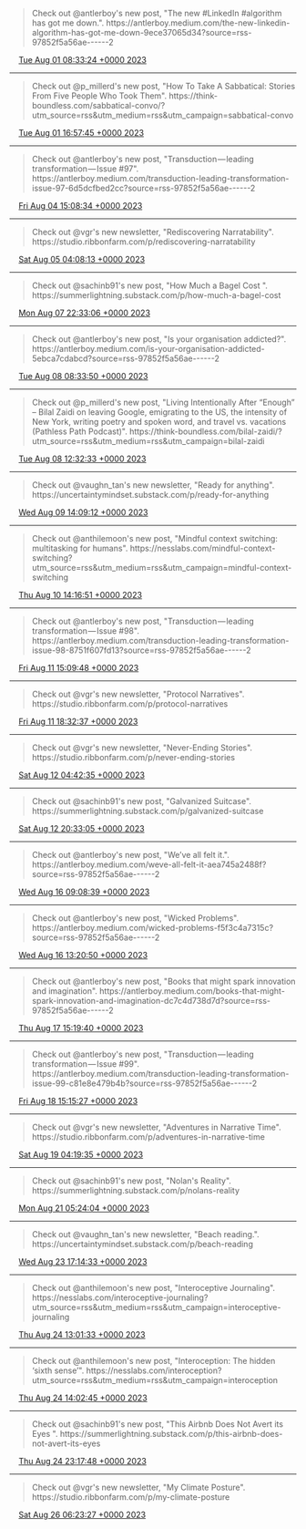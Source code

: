 > Check out @antlerboy's new post, "The new \#LinkedIn \#algorithm has got me down\."\. https://antlerboy\.medium\.com/the\-new\-linkedin\-algorithm\-has\-got\-me\-down\-9ece37065d34?source\=rss\-97852f5a56ae\-\-\-\-\-\-2

<img src="../../media/tweet.ico" width="12" /> [Tue Aug 01 08:33:24 +0000 2023](https://twitter.com/yak_collective/status/1686294042076745729)

----

> Check out @p\_millerd's new post, "How To Take A Sabbatical: Stories From Five People Who Took Them"\. https://think\-boundless\.com/sabbatical\-convo/?utm\_source\=rss&utm\_medium\=rss&utm\_campaign\=sabbatical\-convo

<img src="../../media/tweet.ico" width="12" /> [Tue Aug 01 16:57:45 +0000 2023](https://twitter.com/yak_collective/status/1686420968208584707)

----

> Check out @antlerboy's new post, "Transduction — leading transformation — Issue \#97"\. https://antlerboy\.medium\.com/transduction\-leading\-transformation\-issue\-97\-6d5dcfbed2cc?source\=rss\-97852f5a56ae\-\-\-\-\-\-2

<img src="../../media/tweet.ico" width="12" /> [Fri Aug 04 15:08:34 +0000 2023](https://twitter.com/yak_collective/status/1687480653535666178)

----

> Check out @vgr's new newsletter, "Rediscovering Narratability"\. https://studio\.ribbonfarm\.com/p/rediscovering\-narratability

<img src="../../media/tweet.ico" width="12" /> [Sat Aug 05 04:08:13 +0000 2023](https://twitter.com/yak_collective/status/1687676861403279360)

----

> Check out @sachinb91's new post, "How Much a Bagel Cost "\. https://summerlightning\.substack\.com/p/how\-much\-a\-bagel\-cost

<img src="../../media/tweet.ico" width="12" /> [Mon Aug 07 22:33:06 +0000 2023](https://twitter.com/yak_collective/status/1688679688187588610)

----

> Check out @antlerboy's new post, "Is your organisation addicted?"\. https://antlerboy\.medium\.com/is\-your\-organisation\-addicted\-5ebca7cdabcd?source\=rss\-97852f5a56ae\-\-\-\-\-\-2

<img src="../../media/tweet.ico" width="12" /> [Tue Aug 08 08:33:50 +0000 2023](https://twitter.com/yak_collective/status/1688830867165040640)

----

> Check out @p\_millerd's new post, "Living Intentionally After “Enough” – Bilal Zaidi on leaving Google, emigrating to the US, the intensity of New York, writing poetry and spoken word, and travel vs\. vacations \(Pathless Path Podcast\)"\. https://think\-boundless\.com/bilal\-zaidi/?utm\_source\=rss&utm\_medium\=rss&utm\_campaign\=bilal\-zaidi

<img src="../../media/tweet.ico" width="12" /> [Tue Aug 08 12:32:33 +0000 2023](https://twitter.com/yak_collective/status/1688890941640265728)

----

> Check out @vaughn\_tan's new newsletter, "Ready for anything"\. https://uncertaintymindset\.substack\.com/p/ready\-for\-anything

<img src="../../media/tweet.ico" width="12" /> [Wed Aug 09 14:09:12 +0000 2023](https://twitter.com/yak_collective/status/1689277653574914049)

----

> Check out @anthilemoon's new post, "Mindful context switching: multitasking for humans"\. https://nesslabs\.com/mindful\-context\-switching?utm\_source\=rss&utm\_medium\=rss&utm\_campaign\=mindful\-context\-switching

<img src="../../media/tweet.ico" width="12" /> [Thu Aug 10 14:16:51 +0000 2023](https://twitter.com/yak_collective/status/1689641964898328577)

----

> Check out @antlerboy's new post, "Transduction — leading transformation — Issue \#98"\. https://antlerboy\.medium\.com/transduction\-leading\-transformation\-issue\-98\-8751f607fd13?source\=rss\-97852f5a56ae\-\-\-\-\-\-2

<img src="../../media/tweet.ico" width="12" /> [Fri Aug 11 15:09:48 +0000 2023](https://twitter.com/yak_collective/status/1690017678038106112)

----

> Check out @vgr's new newsletter, "Protocol Narratives"\. https://studio\.ribbonfarm\.com/p/protocol\-narratives

<img src="../../media/tweet.ico" width="12" /> [Fri Aug 11 18:32:37 +0000 2023](https://twitter.com/yak_collective/status/1690068718942867456)

----

> Check out @vgr's new newsletter, "Never\-Ending Stories"\. https://studio\.ribbonfarm\.com/p/never\-ending\-stories

<img src="../../media/tweet.ico" width="12" /> [Sat Aug 12 04:42:35 +0000 2023](https://twitter.com/yak_collective/status/1690222222370131968)

----

> Check out @sachinb91's new post, "Galvanized Suitcase"\. https://summerlightning\.substack\.com/p/galvanized\-suitcase

<img src="../../media/tweet.ico" width="12" /> [Sat Aug 12 20:33:05 +0000 2023](https://twitter.com/yak_collective/status/1690461425855037441)

----

> Check out @antlerboy's new post, "We’ve all felt it\."\. https://antlerboy\.medium\.com/weve\-all\-felt\-it\-aea745a2488f?source\=rss\-97852f5a56ae\-\-\-\-\-\-2

<img src="../../media/tweet.ico" width="12" /> [Wed Aug 16 09:08:39 +0000 2023](https://twitter.com/yak_collective/status/1691738731630240155)

----

> Check out @antlerboy's new post, "Wicked Problems"\. https://antlerboy\.medium\.com/wicked\-problems\-f5f3c4a7315c?source\=rss\-97852f5a56ae\-\-\-\-\-\-2

<img src="../../media/tweet.ico" width="12" /> [Wed Aug 16 13:20:50 +0000 2023](https://twitter.com/yak_collective/status/1691802195841143231)

----

> Check out @antlerboy's new post, "Books that might spark innovation and imagination"\. https://antlerboy\.medium\.com/books\-that\-might\-spark\-innovation\-and\-imagination\-dc7c4d738d7d?source\=rss\-97852f5a56ae\-\-\-\-\-\-2

<img src="../../media/tweet.ico" width="12" /> [Thu Aug 17 15:19:40 +0000 2023](https://twitter.com/yak_collective/status/1692194489085861943)

----

> Check out @antlerboy's new post, "Transduction — leading transformation — Issue \#99"\. https://antlerboy\.medium\.com/transduction\-leading\-transformation\-issue\-99\-c81e8e479b4b?source\=rss\-97852f5a56ae\-\-\-\-\-\-2

<img src="../../media/tweet.ico" width="12" /> [Fri Aug 18 15:15:27 +0000 2023](https://twitter.com/yak_collective/status/1692555817084408152)

----

> Check out @vgr's new newsletter, "Adventures in Narrative Time"\. https://studio\.ribbonfarm\.com/p/adventures\-in\-narrative\-time

<img src="../../media/tweet.ico" width="12" /> [Sat Aug 19 04:19:35 +0000 2023](https://twitter.com/yak_collective/status/1692753149214232927)

----

> Check out @sachinb91's new post, "Nolan's Reality"\. https://summerlightning\.substack\.com/p/nolans\-reality

<img src="../../media/tweet.ico" width="12" /> [Mon Aug 21 05:24:04 +0000 2023](https://twitter.com/yak_collective/status/1693494155140362316)

----

> Check out @vaughn\_tan's new newsletter, "Beach reading\."\. https://uncertaintymindset\.substack\.com/p/beach\-reading

<img src="../../media/tweet.ico" width="12" /> [Wed Aug 23 17:14:33 +0000 2023](https://twitter.com/yak_collective/status/1694397729651249617)

----

> Check out @anthilemoon's new post, "Interoceptive Journaling"\. https://nesslabs\.com/interoceptive\-journaling?utm\_source\=rss&utm\_medium\=rss&utm\_campaign\=interoceptive\-journaling

<img src="../../media/tweet.ico" width="12" /> [Thu Aug 24 13:01:33 +0000 2023](https://twitter.com/yak_collective/status/1694696444731548046)

----

> Check out @anthilemoon's new post, "Interoception: The hidden ‘sixth sense’"\. https://nesslabs\.com/interoception?utm\_source\=rss&utm\_medium\=rss&utm\_campaign\=interoception

<img src="../../media/tweet.ico" width="12" /> [Thu Aug 24 14:02:45 +0000 2023](https://twitter.com/yak_collective/status/1694711849336586303)

----

> Check out @sachinb91's new post, "This Airbnb Does Not Avert its Eyes "\. https://summerlightning\.substack\.com/p/this\-airbnb\-does\-not\-avert\-its\-eyes

<img src="../../media/tweet.ico" width="12" /> [Thu Aug 24 23:17:48 +0000 2023](https://twitter.com/yak_collective/status/1694851530749251838)

----

> Check out @vgr's new newsletter, "My Climate Posture"\. https://studio\.ribbonfarm\.com/p/my\-climate\-posture

<img src="../../media/tweet.ico" width="12" /> [Sat Aug 26 06:23:27 +0000 2023](https://twitter.com/yak_collective/status/1695321038827966817)